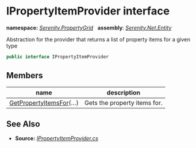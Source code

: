 # IPropertyItemProvider interface
**namespace:** *[Serenity.PropertyGrid](../README.md#serenity.propertygrid-namespace)*   **assembly**: *[Serenity.Net.Entity](../README.md)*

Abstraction for the provider that returns a list of property items for a given type

```csharp
public interface IPropertyItemProvider
```

## Members

| name | description |
| --- | --- |
| [GetPropertyItemsFor](IPropertyItemProvider/GetPropertyItemsFor.md)(…) | Gets the property items for. |

## See Also

* **Source:** *[IPropertyItemProvider.cs](https://github.com/serenity-is/Serenity/blob/master/src/Serenity.Net.Entity/PropertyGrid/IPropertyItemProvider.cs)*